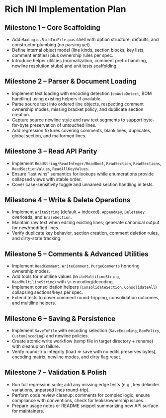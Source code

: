 # Rich INI Implementation Plan

## Milestone 1 – Core Scaffolding
- Add `MaxLogic.RichIniFile.pas` shell with option structure, defaults, and constructor plumbing (no parsing yet).
- Define internal object model (line kinds, section blocks, key lists, comment entities) plus ownership rules per spec.
- Introduce helper utilities (normalization, comment prefix handling, newline resolution stubs) and unit tests scaffolding.

## Milestone 2 – Parser & Document Loading
- Implement text loading with encoding detection (`eoAutoDetect`, BOM handling) using existing helpers if available.
- Parse source text into ordered line objects, respecting comment ownership modes, missing bracket policy, and duplicate section creation.
- Capture source newline style and raw text segments to support byte-for-byte preservation of untouched lines.
- Add regression fixtures covering comments, blank lines, duplicates, global section, and malformed lines.

## Milestone 3 – Read API Parity
- Implement `ReadString/ReadInteger/ReadBool`, `ReadSection`, `ReadSections`, `ReadSectionValues`, `ReadAllKeyValues`.
- Ensure “last wins” semantics for lookups while enumerations provide collapsed views with stable order.
- Cover case-sensitivity toggle and unnamed section handling in tests.

## Milestone 4 – Write & Delete Operations
- Implement `WriteString` (default + indexed), `AppendKey`, `DeleteKey` overloads, and `EraseSection`.
- Maintain raw text when editing existing lines; generate canonical output for new/modified lines.
- Verify duplicate key behavior, section creation, comment deletion rules, and dirty-state tracking.

## Milestone 5 – Comments & Advanced Utilities
- Implement `ReadComment`, `WriteComment`, `PurgeComments` honoring ownership modes.
- Add tools for multiline values (`WriteMultilineString`, `ReadMultilineString`) with `\n` encoding/decoding.
- Implement consolidation helpers (`ConsolidateSection`, `ConsolidateAll`) collapsing sections/keys per spec.
- Extend tests to cover comment round-tripping, consolidation outcomes, and multiline helpers.

## Milestone 6 – Saving & Persistence
- Implement `SaveToFile` with encoding selection (`SaveEncoding`, `BomPolicy`, `CustomEncoding`) and newline policies.
- Create atomic write workflow (temp file in target directory + rename) with cleanup on failure.
- Verify round-trip integrity (load ⇒ save with no edits preserves bytes), encoding matrix, newline modes, and dirty flag reset.

## Milestone 7 – Validation & Polish
- Run full regression suite; add any missing edge tests (e.g., key delimiter variations, unparsed lines round-trip).
- Perform code review cleanup: comments for complex logic, ensure compliance with conventions, check for leaks/ownership issues.
- Prepare usage notes or README snippet summarizing new API surface for maintainers.
